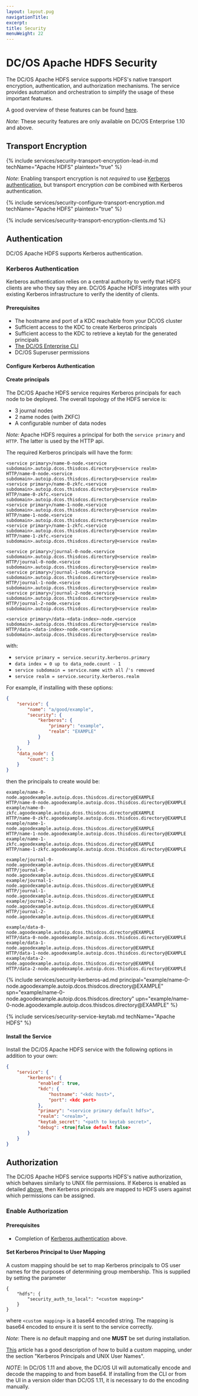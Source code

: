 ```yaml
---
layout: layout.pug
navigationTitle:
excerpt:
title: Security
menuWeight: 22
---
```


# DC/OS Apache HDFS Security

The DC/OS Apache HDFS service supports HDFS's native transport encryption, authentication, and authorization mechanisms. The service provides automation and orchestration to simplify the usage of these important features.

A good overview of these features can be found [here](https://hadoop.apache.org/docs/r2.6.0/hadoop-project-dist/hadoop-common/SecureMode.html).

*Note*: These security features are only available on DC/OS Enterprise 1.10 and above.

## Transport Encryption

{% include services/security-transport-encryption-lead-in.md
    techName="Apache HDFS" plaintext="true" %}

*Note*: Enabling transport encryption is not _required_ to use [Kerberos authentication](#kerberos-authentication), but transport encryption _can_ be combined with Kerberos authentication.

{% include services/security-configure-transport-encryption.md
    techName="Apache HDFS" plaintext="true" %}

{% include services/security-transport-encryption-clients.md %}

<!--
TO BE CONFIRMED
*Note*: It is possible to update a running DC/OS Apache HDFS service to enable transport encryption after initial installation, but the service may be unavilable during the transition. Additionally, your HDFS clients will need to be reconfigured unless `service.security.transport_encryption.allow_plaintext` is set to true. -->

## Authentication

DC/OS Apache HDFS supports Kerberos authentication.

### Kerberos Authentication

Kerberos authentication relies on a central authority to verify that HDFS clients are who they say they are. DC/OS Apache HDFS integrates with your existing Kerberos infrastructure to verify the identity of clients.

#### Prerequisites
- The hostname and port of a KDC reachable from your DC/OS cluster
- Sufficient access to the KDC to create Kerberos principals
- Sufficient access to the KDC to retrieve a keytab for the generated principals
- [The DC/OS Enterprise CLI](https://docs.mesosphere.com/latest/cli/enterprise-cli/#installing-the-dcos-enterprise-cli)
- DC/OS Superuser permissions

#### Configure Kerberos Authentication

#### Create principals

The DC/OS Apache HDFS service requires Kerberos principals for each node to be deployed. The overall topology of the HDFS service is:
- 3 journal nodes
- 2 name nodes (with ZKFC)
- A configurable number of data nodes

*Note:* Apache HDFS requires a principal for both the `service primary` and `HTTP`. The latter is used by the HTTP api.

The required Kerberos principals will have the form:
```
<service primary>/name-0-node.<service subdomain>.autoip.dcos.thisdcos.directory@<service realm>
HTTP/name-0-node.<service subdomain>.autoip.dcos.thisdcos.directory@<service realm>
<service primary>/name-0-zkfc.<service subdomain>.autoip.dcos.thisdcos.directory@<service realm>
HTTP/name-0-zkfc.<service subdomain>.autoip.dcos.thisdcos.directory@<service realm>
<service primary>/name-1-node.<service subdomain>.autoip.dcos.thisdcos.directory@<service realm>
HTTP/name-1-node.<service subdomain>.autoip.dcos.thisdcos.directory@<service realm>
<service primary>/name-1-zkfc.<service subdomain>.autoip.dcos.thisdcos.directory@<service realm>
HTTP/name-1-zkfc.<service subdomain>.autoip.dcos.thisdcos.directory@<service realm>

<service primary>/journal-0-node.<service subdomain>.autoip.dcos.thisdcos.directory@<service realm>
HTTP/journal-0-node.<service subdomain>.autoip.dcos.thisdcos.directory@<service realm>
<service primary>/journal-1-node.<service subdomain>.autoip.dcos.thisdcos.directory@<service realm>
HTTP/journal-1-node.<service subdomain>.autoip.dcos.thisdcos.directory@<service realm>
<service primary>/journal-2-node.<service subdomain>.autoip.dcos.thisdcos.directory@<service realm>
HTTP/journal-2-node.<service subdomain>.autoip.dcos.thisdcos.directory@<service realm>

<service primary>/data-<data-index>-node.<service subdomain>.autoip.dcos.thisdcos.directory@<service realm>
HTTP/data-<data-index>-node.<service subdomain>.autoip.dcos.thisdcos.directory@<service realm>

```
with:
- `service primary = service.security.kerberos.primary`
- `data index = 0 up to data_node.count - 1`
- `service subdomain = service.name with all `/`'s removed`
- `service realm = service.security.kerberos.realm`

For example, if installing with these options:
```json
{
    "service": {
        "name": "a/good/example",
        "security": {
            "kerberos": {
                "primary": "example",
                "realm": "EXAMPLE"
            }
        }
    },
    "data_node": {
        "count": 3
    }
}
```
then the principals to create would be:
```
example/name-0-node.agoodexample.autoip.dcos.thisdcos.directory@EXAMPLE
HTTP/name-0-node.agoodexample.autoip.dcos.thisdcos.directory@EXAMPLE
example/name-0-zkfc.agoodexample.autoip.dcos.thisdcos.directory@EXAMPLE
HTTP/name-0-zkfc.agoodexample.autoip.dcos.thisdcos.directory@EXAMPLE
example/name-1-node.agoodexample.autoip.dcos.thisdcos.directory@EXAMPLE
HTTP/name-1-node.agoodexample.autoip.dcos.thisdcos.directory@EXAMPLE
example/name-1-zkfc.agoodexample.autoip.dcos.thisdcos.directory@EXAMPLE
HTTP/name-1-zkfc.agoodexample.autoip.dcos.thisdcos.directory@EXAMPLE

example/journal-0-node.agoodexample.autoip.dcos.thisdcos.directory@EXAMPLE
HTTP/journal-0-node.agoodexample.autoip.dcos.thisdcos.directory@EXAMPLE
example/journal-1-node.agoodexample.autoip.dcos.thisdcos.directory@EXAMPLE
HTTP/journal-1-node.agoodexample.autoip.dcos.thisdcos.directory@EXAMPLE
example/journal-2-node.agoodexample.autoip.dcos.thisdcos.directory@EXAMPLE
HTTP/journal-2-node.agoodexample.autoip.dcos.thisdcos.directory@EXAMPLE

example/data-0-node.agoodexample.autoip.dcos.thisdcos.directory@EXAMPLE
HTTP/data-0-node.agoodexample.autoip.dcos.thisdcos.directory@EXAMPLE
example/data-1-node.agoodexample.autoip.dcos.thisdcos.directory@EXAMPLE
HTTP/data-1-node.agoodexample.autoip.dcos.thisdcos.directory@EXAMPLE
example/data-2-node.agoodexample.autoip.dcos.thisdcos.directory@EXAMPLE
HTTP/data-2-node.agoodexample.autoip.dcos.thisdcos.directory@EXAMPLE
```

{% include services/security-kerberos-ad.md
    principal="example/name-0-node.agoodexample.autoip.dcos.thisdcos.directory@EXAMPLE"
    spn="example/name-0-node.agoodexample.autoip.dcos.thisdcos.directory"
    upn="example/name-0-node.agoodexample.autoip.dcos.thisdcos.directory@EXAMPLE" %}

{% include services/security-service-keytab.md
    techName="Apache HDFS" %}

#### Install the Service

Install the DC/OS Apache HDFS service with the following options in addition to your own:
```json
{
    "service": {
        "kerberos": {
            "enabled": true,
            "kdc": {
                "hostname": "<kdc host>",
                "port": <kdc port>
            },
            "primary": "<service primary default hdfs>",
            "realm": "<realm>",
            "keytab_secret": "<path to keytab secret>",
            "debug": <true|false default false>
        }
    }
}
```

<!-- TO BE DETERMINED *Note*: It is possible to enable Kerberos after initial installation but the service may be unavailable during the transition. Additionally, your HDFS clients will need to be reconfigured. -->

## Authorization

The DC/OS Apache HDFS service supports HDFS's native authorization, which behaves similarly to UNIX file permissions. If Keberos is enabled as detailed [above](#kerberos-authentication), then Kerberos principals are mapped to HDFS users against which permissions can be assigned.

### Enable Authorization

#### Prerequisites
- Completion of  [Kerberos authentication](#kerberos-authentication) above.

#### Set Kerberos Principal to User Mapping

A custom mapping should be set to map Kerberos principals to OS user names for the purposes of determining group membership. This is supplied by setting the parameter
```
{
    "hdfs": {
        "security_auth_to_local": "<custom mapping>"
    }
}
```
where `<custom mapping>` is a base64 encoded string. The mapping is base64 encoded to ensure it is sent to the service correctly.

*Note*: There is _no_ default mapping and one **MUST** be set during installation.

[This](https://hortonworks.com/blog/fine-tune-your-apache-hadoop-security-settings/) article has a good description of how to build a custom mapping, under the section "Kerberos Principals and UNIX User Names".

*NOTE*: In DC/OS 1.11 and above, the DC/OS UI will automatically encode and decode the mapping to and from base64. If installing from the CLI or from the UI in a version older than DC/OS 1.11, it is necessary to do the encoding manually.
